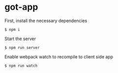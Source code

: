 # got-app

First, install the necessary dependencies
```
$ npm i
```
Start the server
```
$ npm run server
```
Enable webpack watch to recompile to client side app 
```
$ npm run watch
```


